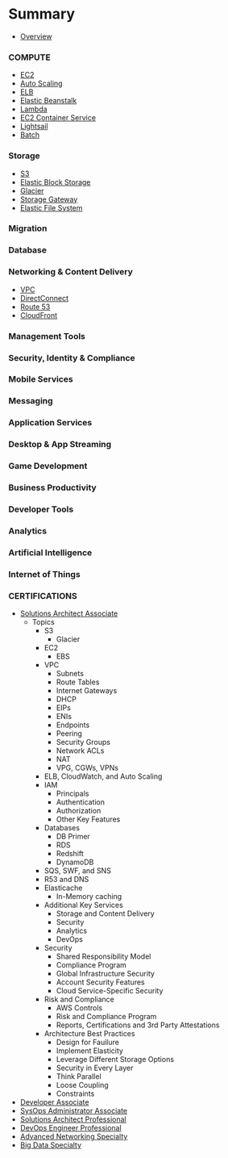 # Summary

* [Overview](README.md)

### COMPUTE

* [EC2](./services/compute/ec2/README.md)
* [Auto Scaling](./services/compute/auto-scaling/README.md)
* [ELB](./services/compute/elb/README.md)
* [Elastic Beanstalk](./services/compute/elastic-beanstalk/README.md)
* [Lambda](./services/compute/lambda/README.md)
* [EC2 Container Service](./services/compute/ecs/README.md)
* [Lightsail](./services/compute/lightsail/README.md)
* [Batch](./services/compute/batch/README.md)

### Storage

* [S3](./services/storage/s3/README.md)
* [Elastic Block Storage](./services/storage/--/README.md)
* [Glacier](./services/storage/--/README.md)
* [Storage Gateway](./services/storage/--/README.md)
* [Elastic File System](./services/storage/--/README.md)

### Migration
### Database
### Networking & Content Delivery

* [VPC](./services/compute/vpc/README.md)
* [DirectConnect](./services/networking-content-delivery/--/README.md)
* [Route 53](./services/networking-content-delivery/route-53/README.md)
* [CloudFront](./services/networking-content-delivery/--/README.md)

### Management Tools
### Security, Identity & Compliance
### Mobile Services
### Messaging
### Application Services
### Desktop & App Streaming
### Game Development
### Business Productivity
### Developer Tools
### Analytics
### Artificial Intelligence
### Internet of Things
### CERTIFICATIONS

* [Solutions Architect Associate](./certifications/associate/solutions-architect-associate/README.md)
  * Topics
    * S3
      * Glacier
    * EC2
      * EBS
    * VPC
      * Subnets
      * Route Tables
      * Internet Gateways
      * DHCP
      * EIPs
      * ENIs
      * Endpoints
      * Peering
      * Security Groups
      * Network ACLs
      * NAT
      * VPG, CGWs, VPNs
    * ELB, CloudWatch, and Auto Scaling
    * IAM
      * Principals
      * Authentication
      * Authorization
      * Other Key Features
    * Databases
      * DB Primer
      * RDS
      * Redshift
      * DynamoDB
    * SQS, SWF, and SNS
    * R53 and DNS
    * Elasticache
      * In-Memory caching
    * Additional Key Services
      * Storage and Content Delivery
      * Security
      * Analytics
      * DevOps
    * Security
      * Shared Responsibility Model
      * Compliance Program
      * Global Infrastructure Security
      * Account Security Features
      * Cloud Service-Specific Security
    * Risk and Compliance
      * AWS Controls
      * Risk and Compliance Program
      * Reports, Certifications and 3rd Party Attestations
    * Architecture Best Practices
      * Design for Fauilure
      * Implement Elasticity
      * Leverage Different Storage Options
      * Security in Every Layer
      * Think Parallel
      * Loose Coupling
      * Constraints
* [Developer Associate](./certifications/associate/--/README.md)
* [SysOps Administrator Associate](./certifications/associate/--/README.md)
* [Solutions Architect Professional](./certifications/professional/solutions-architect-associate/README.md)
* [DevOps Engineer Professional](./certifications/professional/--/README.md)
* [Advanced Networking Specialty](./certifications/specialty/--/README.md)
* [Big Data Specialty](./certifications/specialty/--/README.md)
